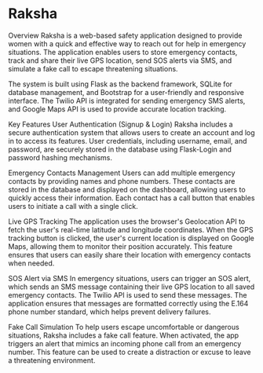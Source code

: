 # Raksha
Overview
Raksha is a web-based safety application designed to provide women with a quick and effective way to reach out for help in emergency situations. The application enables users to store emergency contacts, track and share their live GPS location, send SOS alerts via SMS, and simulate a fake call to escape threatening situations.

The system is built using Flask as the backend framework, SQLite for database management, and Bootstrap for a user-friendly and responsive interface. The Twilio API is integrated for sending emergency SMS alerts, and Google Maps API is used to provide accurate location tracking.

Key Features
User Authentication (Signup & Login)
Raksha includes a secure authentication system that allows users to create an account and log in to access its features. User credentials, including username, email, and password, are securely stored in the database using Flask-Login and password hashing mechanisms.

Emergency Contacts Management
Users can add multiple emergency contacts by providing names and phone numbers. These contacts are stored in the database and displayed on the dashboard, allowing users to quickly access their information. Each contact has a call button that enables users to initiate a call with a single click.

Live GPS Tracking
The application uses the browser's Geolocation API to fetch the user's real-time latitude and longitude coordinates. When the GPS tracking button is clicked, the user's current location is displayed on Google Maps, allowing them to monitor their position accurately. This feature ensures that users can easily share their location with emergency contacts when needed.

SOS Alert via SMS
In emergency situations, users can trigger an SOS alert, which sends an SMS message containing their live GPS location to all saved emergency contacts. The Twilio API is used to send these messages. The application ensures that messages are formatted correctly using the E.164 phone number standard, which helps prevent delivery failures.

Fake Call Simulation
To help users escape uncomfortable or dangerous situations, Raksha includes a fake call feature. When activated, the app triggers an alert that mimics an incoming phone call from an emergency number. This feature can be used to create a distraction or excuse to leave a threatening environment.